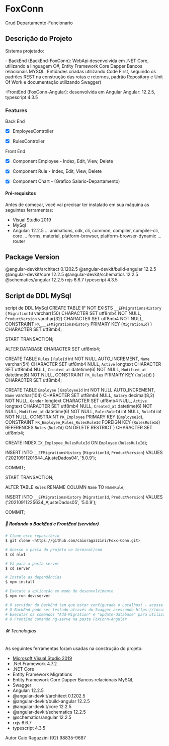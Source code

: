 # FoxConn
Crud Departamento-Funcionario

## Descrição do Projeto
<p align="left">
	Sistema projetado:
	<p>- BackEnd (BackEnd-FoxConn): WebApi desenvolvida em .NET Core, utilizando a linguagem C#, Entity Framework Core Dapper Bancos relacionais MYSQL, Entidades criadas utilizando Code First, seguindo os padrões REST na construção das rotas e retornos, padrão Repository e Unit Of Work e documentação utilizando Swagger)</p>
	<p>-FrontEnd (FoxConn-Angular): desenvolvida em Angular Angular: 12.2.5, typescript 4.3.5</p>
	
### Features
Back End
- [x] EmployeeController
- [x] RulesController


Front End
- [x] Component Employee - Index, Edit, View, Delete
- [x] Component Rule - Index, Edit, View, Delete
- [x] Component Chart - (Grafico Salario-Departamento)


#### Pré-requisitos

Antes de começar, você vai precisar ter instalado em sua máquina as seguintes ferramentas:
- Visual Studio 2019
- MySql 
- Angular: 12.2.5
... animations, cdk, cli, common, compiler, compiler-cli, core
... forms, material, platform-browser, platform-browser-dynamic
... router

Package                         Version
---------------------------------------------------------
@angular-devkit/architect       0.1202.5
@angular-devkit/build-angular   12.2.5
@angular-devkit/core            12.2.5
@angular-devkit/schematics      12.2.5
@schematics/angular             12.2.5
rxjs                            6.6.7
typescript                      4.3.5

Script de DDL MySql
---------------------------------------------------------
script de DDL MySql
CREATE TABLE IF NOT EXISTS `__EFMigrationsHistory` (
    `MigrationId` varchar(150) CHARACTER SET utf8mb4 NOT NULL,
    `ProductVersion` varchar(32) CHARACTER SET utf8mb4 NOT NULL,
    CONSTRAINT `PK___EFMigrationsHistory` PRIMARY KEY (`MigrationId`)
) CHARACTER SET utf8mb4;

START TRANSACTION;

ALTER DATABASE CHARACTER SET utf8mb4;

CREATE TABLE `Rules` (
    `RuleId` int NOT NULL AUTO_INCREMENT,
    `Name` varchar(54) CHARACTER SET utf8mb4 NULL,
    `Active` longtext CHARACTER SET utf8mb4 NULL,
    `Created_at` datetime(6) NOT NULL,
    `Modified_at` datetime(6) NOT NULL,
    CONSTRAINT `PK_Rules` PRIMARY KEY (`RuleId`)
) CHARACTER SET utf8mb4;

CREATE TABLE `Employee` (
    `EmployeeId` int NOT NULL AUTO_INCREMENT,
    `Name` varchar(104) CHARACTER SET utf8mb4 NULL,
    `Salary` decimal(8,2) NOT NULL,
    `Gender` longtext CHARACTER SET utf8mb4 NULL,
    `Active` longtext CHARACTER SET utf8mb4 NULL,
    `Created_at` datetime(6) NOT NULL,
    `Modified_at` datetime(6) NOT NULL,
    `RulesRuleId` int NULL,
    `RuleId` int NOT NULL,
    CONSTRAINT `PK_Employee` PRIMARY KEY (`EmployeeId`),
    CONSTRAINT `FK_Employee_Rules_RulesRuleId` FOREIGN KEY (`RulesRuleId`) REFERENCES `Rules` (`RuleId`) ON DELETE RESTRICT
) CHARACTER SET utf8mb4;

CREATE INDEX `IX_Employee_RulesRuleId` ON `Employee` (`RulesRuleId`);

INSERT INTO `__EFMigrationsHistory` (`MigrationId`, `ProductVersion`)
VALUES ('20210911201644_AjusteDados04', '5.0.9');

COMMIT;

START TRANSACTION;

ALTER TABLE `Rules` RENAME COLUMN `Name` TO `NameRule`;

INSERT INTO `__EFMigrationsHistory` (`MigrationId`, `ProductVersion`)
VALUES ('20210911225634_AjusteDados05', '5.0.9');

COMMIT;

##### 🎲 Rodando o BackEnd e FrontEnd (servidor)

```bash
# Clone este repositório
$ git clone <https://github.com/caioragazzini/Foxx-Conn.git>

# Acesse a pasta do projeto no terminal/cmd
$ cd nlw1

# Vá para a pasta server
$ cd server

# Instale as dependências
$ npm install

# Execute a aplicação em modo de desenvolvimento
$ npm run dev:server

# O servidor do BackEnd tem que estar configurado o Localhost - acesse <https://localhost:44316/>
# O BackEnd pode ser testado através do Swagger acessando https://localhost:44316/swagger/index.html
# Executar os comandos "Add-Migration" e "update-database" para utilizar os recurso Migrations do Entity Framework
# O FrontEnd comando ng-serve na pasta FoxConn-Angular
```

###### 🛠 Tecnologias

As seguintes ferramentas foram usadas na construção do projeto:

- [Microsoft Visual Studio 2019](https://expo.io/)
- .Net Framework 4.7.2
- .NET Core
- Entity Framework Migrations
- Entity Framework Core Dapper Bancos relacionais MySQL 
- Swagger
- Angular: 12.2.5
- @angular-devkit/architect       0.1202.5
- @angular-devkit/build-angular   12.2.5
- @angular-devkit/core            12.2.5
- @angular-devkit/schematics      12.2.5
- @schematics/angular             12.2.5
- rxjs                            6.6.7
- typescript                      4.3.5


Autor
Caio Ragazzini
(92) 98835-9687

